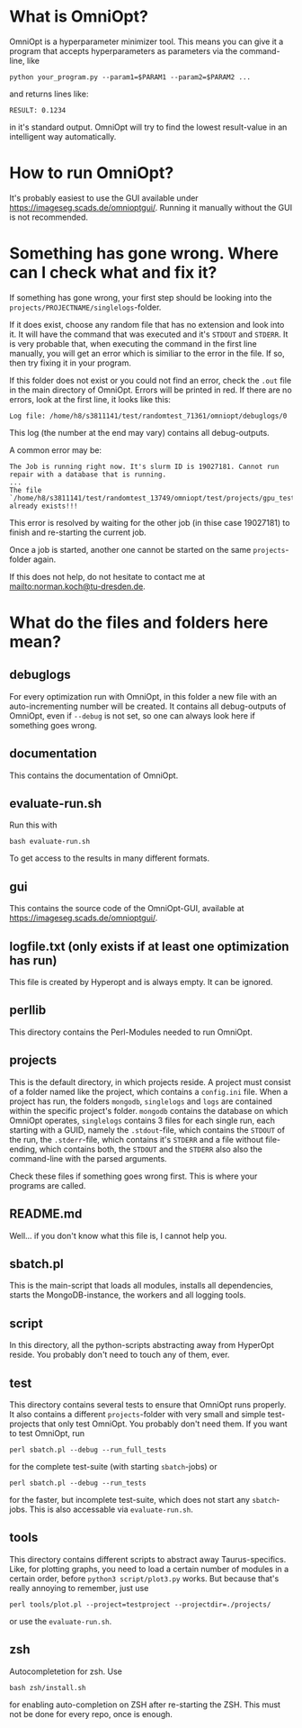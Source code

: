 # What is OmniOpt?

OmniOpt is a hyperparameter minimizer tool. This means you can give it a program that accepts hyperparameters as
parameters via the command-line, like

```
python your_program.py --param1=$PARAM1 --param2=$PARAM2 ...
```

and returns lines like:

```
RESULT: 0.1234
```

in it's standard output. OmniOpt will try to find the lowest result-value in an intelligent way automatically.

# How to run OmniOpt?

It's probably easiest to use the GUI available under <https://imageseg.scads.de/omnioptgui/>. Running it manually
without the GUI is not recommended.

# Something has gone wrong. Where can I check what and fix it?

If something has gone wrong, your first step should be looking into the `projects/PROJECTNAME/singlelogs`-folder.

If it does exist, choose any random file that has no extension and look into it. It will have the command that
was executed and it's `STDOUT` and `STDERR`. It is very probable that, when executing the command in the first line
manually, you will get an error which is similiar to the error in the file. If so, then try fixing it in your
program.

If this folder does not exist or you could not find an error, check the `.out` file in the main directory of OmniOpt.
Errors will be printed in red. If there are no errors, look at the first line, it looks like this:

```
Log file: /home/h8/s3811141/test/randomtest_71361/omniopt/debuglogs/0
```

This log (the number at the end may vary) contains all debug-outputs. 

A common error may be:

```
The Job is running right now. It's slurm ID is 19027181. Cannot run repair with a database that is running.
...
The file `/home/h8/s3811141/test/randomtest_13749/omniopt/test/projects/gpu_test/mongodb/mongod.lock` already exists!!!

```

This error is resolved by waiting for the other job (in thise case 19027181) to finish and re-starting the current job.

Once a job is started, another one cannot be started on the same `projects`-folder again.

If this does not help, do not hesitate to contact me at <mailto:norman.koch@tu-dresden.de>.

# What do the files and folders here mean?

## debuglogs

For every optimization run with OmniOpt, in this folder a new file with an auto-incrementing number will be
created. It contains all debug-outputs of OmniOpt, even if `--debug` is not set, so one can always look here
if something goes wrong.

## documentation

This contains the documentation of OmniOpt.

## evaluate-run.sh

Run this with

```
bash evaluate-run.sh
```

To get access to the results in many different formats.

## gui

This contains the source code of the OmniOpt-GUI, available at <https://imageseg.scads.de/omnioptgui/>.

## logfile.txt (only exists if at least one optimization has run)

This file is created by Hyperopt and is always empty. It can be ignored.

## perllib

This directory contains the Perl-Modules needed to run OmniOpt.

## projects

This is the default directory, in which projects reside. A project must consist of a folder named like
the project, which contains a `config.ini` file. When a project has run, the folders `mongodb`, 
`singlelogs` and `logs` are contained within the specific project's folder. `mongodb` contains the database
on which OmniOpt operates, `singlelogs` contains 3 files for each single run, each starting with a GUID,
namely the `.stdout`-file, which contains the `STDOUT` of the run, the `.stderr`-file, which contains it's 
`STDERR` and a file without file-ending, which contains both, the `STDOUT` and the `STDERR` also also the
command-line with the parsed arguments.

Check these files if something goes wrong first. This is where your programs are called.

## README.md

Well... if you don't know what this file is, I cannot help you.

## sbatch.pl

This is the main-script that loads all modules, installs all dependencies, starts the MongoDB-instance,
the workers and all logging tools.

## script

In this directory, all the python-scripts abstracting away from HyperOpt reside. You probably don't need to
touch any of them, ever.

## test

This directory contains several tests to ensure that OmniOpt runs properly. It also contains a different
`projects`-folder with very small and simple test-projects that only test OmniOpt. You probably don't need them.
If you want to test OmniOpt, run

```
perl sbatch.pl --debug --run_full_tests
```

for the complete test-suite (with starting `sbatch`-jobs) or

```
perl sbatch.pl --debug --run_tests
```

for the faster, but incomplete test-suite, which does not start any `sbatch`-jobs. This is also accessable via
`evaluate-run.sh`.

## tools

This directory contains different scripts to abstract away Taurus-specifics. Like, for plotting graphs, you need
to load a certain number of modules in a certain order, before `python3 script/plot3.py` works. But because that's
really annoying to remember, just use

```
perl tools/plot.pl --project=testproject --projectdir=./projects/
```

or use the `evaluate-run.sh`.

## zsh

Autocompletetion for zsh. Use

```
bash zsh/install.sh
```

for enabling auto-completion on ZSH after re-starting the ZSH. This must not be done for every repo, once is enough.
